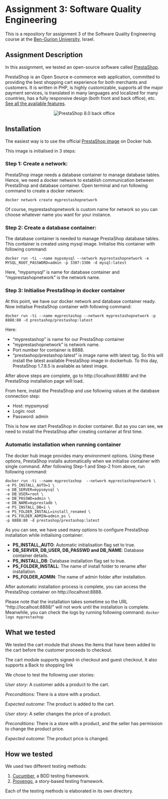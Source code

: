 # Assignment 3: Software Quality Engineering
This is a repository for assignment 3 of the Software Quality Engineering course at the [Ben-Gurion University](https://in.bgu.ac.il/), Israel.

## Assignment Description
In this assignment, we tested an open-source software called [PrestaShop](https://github.com/PrestaShop/PrestaShop).

PrestaShop is an Open Source e-commerce web application, committed to providing the best shopping cart experience for both merchants and customers. 
It is written in PHP, is highly customizable, supports all the major payment services, is translated in many languages and localized for many countries,
has a fully responsive design (both front and back office), etc. [See all the available features][available-features].

<p align="center">
  <img src="https://user-images.githubusercontent.com/2137763/201319765-9157f702-4970-4258-8390-1187de2ad587.png" alt="PrestaShop 8.0 back office"/>
</p>

## Installation
The easiest way is to use the official [PrestaShop image](https://hub.docker.com/r/prestashop/prestashop/) on Docker hub.

This image is initialised in 3 steps:

### Step 1: Create a network:
PrestaShop image needs a database container to manage database tables. Hence, we need a docker network to establish communication between PrestaShop and database container. Open terminal and run following command to create a docker network:
```
docker network create myprestashopnetwork
```
Of course, myprestashopnetwork is custom name for network so you can choose whatever name you want for your instance.
### Step 2: Create a database container:
The database container is needed to manage PrestaShop database tables. This container is created using mysql image. Initialise this container with following command:
```
docker run -ti --name mypsmysql --network myprestashopnetwork -e MYSQL_ROOT_PASSWORD=admin -p 3307:3306 -d mysql:latest
```
Here, “mypsmysql” is name for database container and “myprestashopnetwork” is the network name.
### Step 3: Initialise PrestaShop in docker container
At this point, we have our docker network and database container ready. Now initialise PrestaShop container with following command:
```
docker run -ti --name myprestashop --network myprestashopnetwork -p 8888:80 -d prestashop/prestashop:latest
```
Here:
* “myprestashop” is name for our PrestaShop container
* “myprestashopnetwork” is network name.
* Port number for container is 8888.
* “prestashop/prestashop:latest” is image name with latest tag. So this will install the latest available PrestaShop image in dockerhub. To this day, PrestaShop 1.7.8.5 is available as latest image.

After above steps are complete, go to http://localhost:8888/ and the PrestaShop installation page will load.

From here, install the PrestaShop and use following values at the database connection step:

* Host: mypsmysql
* Login: root
* Password: admin

This is how we start PrestaShop in docker container.
But as you can see, we need to install the PrestaShop after creating container at first time.

### Automatic installation when running container
The docker hub image provides many environment options. Using these options, PrestaShop installs automatically when we initialise container with single command. After following Step-1 and Step-2 from above, run following command:
```
docker run -ti --name myprestashop  --network myprestashopnetwork \
-e PS_INSTALL_AUTO=1 \
-e DB_SERVER=mypsmysql \
-e DB_USER=root \
-e DB_PASSWD=admin \
-e DB_NAME=myprestadb \
-e PS_INSTALL_DB=1 \
-e PS_FOLDER_INSTALL=install_renamed \
-e PS_FOLDER_ADMIN=admin_ps \
-p 8888:80 -d prestashop/prestashop:latest
```
As you can see, we have used many options to configure PrestaShop installation while initialising container:
* __PS_INSTALL_AUTO__: Automatic initialisation flag set to true.
* __DB_SERVER, DB_USER, DB_PASSWD and DB_NAME__: Database container details.
* __PS_INSTALL_DB__: Database installation flag set to true.
* __PS_FOLDER_INSTALL__: The name of install folder to rename after installation.
* __PS_FOLDER_ADMIN__: The name of admin folder after installation.

After automatic installation process is complete, you can access the PrestaShop container on http://localhost:8888.

Please note that the installation takes sometime so the URL “http://localhost:8888/” will not work until the installation is complete. Meanwhile, you can check the logs by running following command:
`docker logs myprestashop`



## What we tested

We tested the cart module that shows the items that have been added to the cart before the customer proceeds to checkout.

The cart module supports signed-in checkout and guest checkout. It also supports a Back to shopping link

We chose to test the following user stories: 

*User story:* A customer adds a product to the cart.

*Preconditions:* There is a store with a product.

*Expected outcome:* The product is added to the cart.

*User story:* A seller changes the price of a product.

*Preconditions:* There is a store with a product, and the seller has permission to change the product price.

*Expected outcome:* The product price is changed.

## How we tested
We used two different testing methods:
1. [Cucumber](https://cucumber.io/), a BDD testing framework.
2. [Provengo](https://provengo.tech/), a story-based testing framework.

Each of the testing methods is elaborated in its own directory.

[available-features]: https://www.prestashop.com/en/online-store-builder
